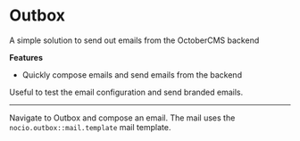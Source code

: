 # Outbox

A simple solution to send out emails from the OctoberCMS backend

**Features**

- Quickly compose emails and send emails from the backend

Useful to test the email configuration and send branded emails.

---

Navigate to Outbox and compose an email. The mail uses the ``nocio.outbox::mail.template`` mail template.